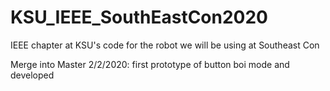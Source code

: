 # KSU_IEEE_SouthEastCon2020
IEEE chapter at KSU's code for the robot we will be using at Southeast Con

Merge into Master 2/2/2020:
first prototype of button boi mode and developed